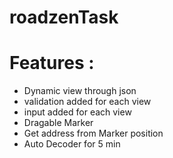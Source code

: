 # roadzenTask
# Features : 
- Dynamic view through json
- validation added for each view
- input added for each view
- Dragable Marker
- Get address from Marker position
- Auto Decoder for 5 min

